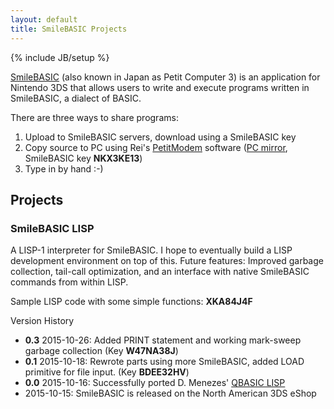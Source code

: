 ```yaml
---
layout: default
title: SmileBASIC Projects
---
```

{% include JB/setup %}

[SmileBASIC](http://smilebasic.com/en/) (also known in Japan as Petit Computer 3) is an application for Nintendo 3DS that allows users to write and execute programs written in SmileBASIC, a dialect of BASIC. 

There are three ways to share programs:
<ol>
	<li>Upload to SmileBASIC servers, download using a SmileBASIC key</li>
	<li>Copy source to PC using Rei's <a href="http://rei.to/petitmodem_en.html">PetitModem</a> software (<a href="{{ site.url}}/assets/files/PetitModemPC1.2.7.zip">PC mirror</a>, SmileBASIC key <b>NKX3KE13</b>)</li>
	<li>Type in by hand :-)</li>
</ol>

## Projects

### SmileBASIC LISP

A LISP-1 interpreter for SmileBASIC. I hope to eventually build a LISP development environment on top of this. Future features: Improved garbage collection, tail-call optimization, and an interface with native SmileBASIC commands from within LISP.

Sample LISP code with some simple functions: <b>XKA84J4F</b>

Version History
<ul>
	<li><b>0.3</b> 2015-10-26: Added PRINT statement and working mark-sweep garbage collection (Key <b>W47NA38J</b>)</li>
	<li><b>0.1</b> 2015-10-18: Rewrote parts using more SmileBASIC, added LOAD primitive for file input. (Key <b>BDEE32HV</b>)</li>
	<li><b>0.0</b> 2015-10-16: Successfully ported D. Menezes' <a href="https://www.ma.utexas.edu/users/dmenezes/lisp.html">QBASIC LISP</a></li>
	<li>2015-10-15: SmileBASIC is released on the North American 3DS eShop</li>
</ul>